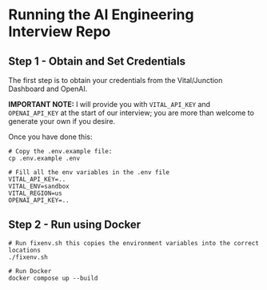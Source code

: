 # Running the AI Engineering Interview Repo

## Step 1 - Obtain and Set Credentials

The first step is to obtain your credentials from the Vital/Junction Dashboard and OpenAI.

**IMPORTANT NOTE:** I will provide you with `VITAL_API_KEY` and `OPENAI_API_KEY` at the start of our interview; you are more than welcome to generate your own if you desire.

Once you have done this:

```
# Copy the .env.example file:
cp .env.example .env

# Fill all the env variables in the .env file
VITAL_API_KEY=..
VITAL_ENV=sandbox
VITAL_REGION=us
OPENAI_API_KEY=..
```

## Step 2 - Run using Docker 

```
# Run fixenv.sh this copies the environment variables into the correct locations
./fixenv.sh

# Run Docker 
docker compose up --build
```